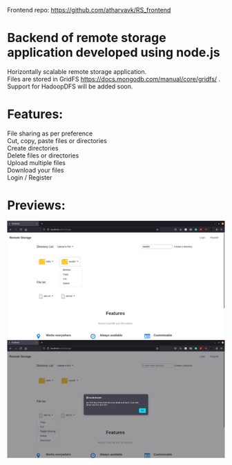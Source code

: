 Frontend repo: https://github.com/atharvavk/RS_frontend

# Backend of remote storage application developed using node.js

Horizontally scalable remote storage application.<br/>
Files are stored in GridFS https://docs.mongodb.com/manual/core/gridfs/ . <br/>
Support for HadoopDFS will be added soon. <br/>

# Features:

File sharing as per preference<br/>
Cut, copy, paste files or directories<br/>
Create directories<br/>
Delete files or directories<br/>
Upload multiple files<br/>
Download your files<br/>
Login / Register<br/>

# Previews:

![plot](./pics/demo.png)<br/>
![plot](./pics/demo2.png)
